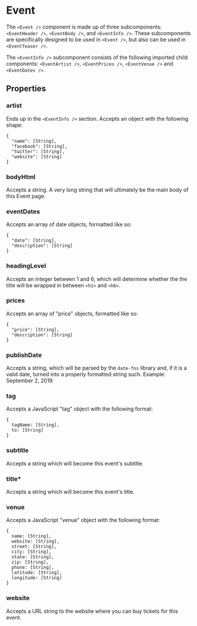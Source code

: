 # Event

The `<Event />` component is made up of three subcomponents: `<EventHeader />`, `<EventBody />`, and `<EventInfo />`. These subcomponents are specifically designed to be used in `<Event />`, but also can be used in `<EventTeaser />`.

The `<EventInfo />` subcomponent consists of the following imported child components: `<EventArtist />`, `<EventPrices />`, `<EventVenue />` and `<EventDates />`.

## Properties

### artist

Ends up in the `<EventInfo />` section. Accepts an object with the following shape:

```
{
  "name": [String],
  "facebook": [String],
  "twitter": [String],
  "website": [String]
}
```

### bodyHtml

Accepts a string. A very long string that will ultimately be the main body of this Event page.

### eventDates

Accepts an array of date objects, formatted like so:

```
{
  "date": [String],
  "description": [String]
}
```

### headingLevel

Accepts an integer between 1 and 6, which will determine whether the the title will be wrapped in between `<h1>` and `<h6>`.

### prices

Accepts an array of "price" objects, formatted like so:

```
{
  "price": [String],
  "description": [String]
}
```

### publishDate

Accepts a string, which will be parsed by the `date-fns` library and, if it is a valid date, turned into a properly formatted string such. Example: September 2, 2019.

### tag

Accepts a JavaScript "tag" object with the following format:

```
{
  tagName: [String],
  to: [String]
}
```

### subtitle

Accepts a string which will become this event's subtitle.

### title*

Accepts a string which will become this event's title.

### venue

Accepts a JavaScript "venue" object with the following format:

```
{
  name: [String],
  website: [String],
  street: [String],
  city: [String],
  state: [String],
  zip: [String],
  phone: [String],
  latitude: [String],
  longitude: [String]
}
```

### website

Accepts a URL string to the website where you can buy tickets for this event.